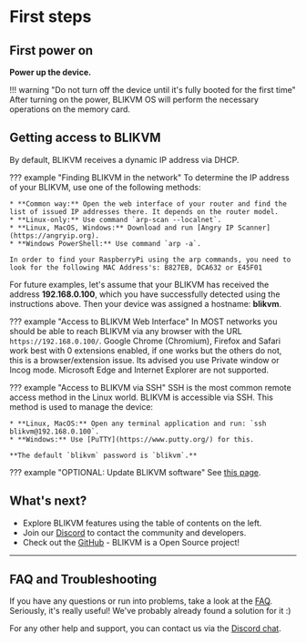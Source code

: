 # First steps

## First power on

**Power up the device.**

!!! warning "Do not turn off the device until it's fully booted for the first time"
    After turning on the power, BLIKVM OS will perform the necessary operations on the memory card.

## Getting access to BLIKVM

By default, BLIKVM receives a dynamic IP address via DHCP.

??? example "Finding BLIKVM in the network"
    To determine the IP address of your BLIKVM, use one of the following methods:

    * **Common way:** Open the web interface of your router and find the list of issued IP addresses there. It depends on the router model.
    * **Linux-only:** Use command `arp-scan --localnet`.
    * **Linux, MacOS, Windows:** Download and run [Angry IP Scanner](https://angryip.org).
    * **Windows PowerShell:** Use command `arp -a`.
    
    In order to find your RaspberryPi using the arp commands, you need to look for the following MAC Address's: B827EB, DCA632 or E45F01

For future examples, let's assume that your BLIKVM has received the address **192.168.0.100**, which you have successfully detected using the instructions above. Then your device was assigned a hostname: **blikvm**.

??? example "Access to BLIKVM Web Interface"
    In MOST networks you should be able to reach BLIKVM via any browser with the URL `https://192.168.0.100/`. Google Chrome (Chromium), Firefox and Safari work best with 0 extensions enabled, if one works but the others do not, this is a browser/extension issue. Its advised you use Private window or Incog mode. Microsoft Edge and Internet Explorer are not supported.

??? example "Access to BLIKVM via SSH"
    SSH is the most common remote access method in the Linux world. BLIKVM is accessible via SSH. This method is used to manage the device:

    * **Linux, MacOS:** Open any terminal application and run: `ssh blikvm@192.168.0.100`.
    * **Windows:** Use [PuTTY](https://www.putty.org/) for this.

    **The default `blikvm` password is `blikvm`.**

??? example "OPTIONAL: Update BLIKVM software"
    See [this page](update.md).

## What's next?
* Explore BLIKVM features using the table of contents on the left.
* Join our [Discord](https://discord.com/invite/9Y374gUF6C) to contact the community and developers.
* Check out the [GitHub](https://github.com/ThomasVon2021/blikvm) - BLIKVM is a Open Source project!


-----
## FAQ and Troubleshooting
If you have any questions or run into problems, take a look at the [FAQ](faq.md).
Seriously, it's really useful! We've probably already found a solution for it :)

For any other help and support, you can contact us via the [Discord chat](https://discord.com/invite/9Y374gUF6C).
